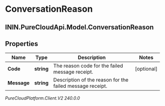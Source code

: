 # ConversationReason

## ININ.PureCloudApi.Model.ConversationReason

## Properties

|Name | Type | Description | Notes|
|------------ | ------------- | ------------- | -------------|
| **Code** | **string** | The reason code for the failed message receipt. | [optional] |
| **Message** | **string** | Description of the reason for the failed message receipt. | |



_PureCloudPlatform.Client.V2 240.0.0_
